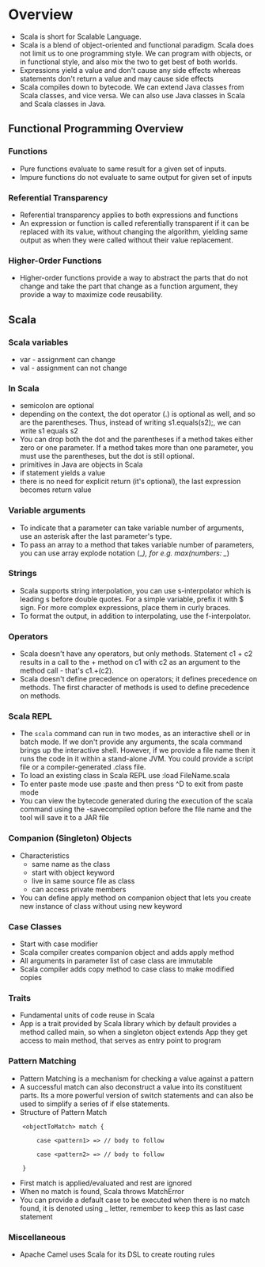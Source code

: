 # Overview
* Scala is short for Scalable Language.
* Scala is a blend of object-oriented and functional paradigm. Scala does not limit us to one programming style. We can program with objects, or in functional style, and also mix the two to get best of both worlds.
* Expressions yield a value and don't cause any side effects whereas statements don't return a value and may cause side effects 
* Scala compiles down to bytecode. We can extend Java classes from Scala classes, and vice versa. We can also use Java classes in Scala and Scala classes in Java.

## Functional Programming Overview

### Functions
* Pure functions evaluate to same result for a given set of inputs. 
* Impure functions do not evaluate to same output for given set of inputs 

  
### Referential Transparency
* Referential transparency applies to both expressions and functions 
* An expression or function is called referentially transparent if it can be replaced with its value, without changing the algorithm, yielding same output as when they were called without their value replacement. 

  
### Higher-Order Functions
* Higher-order functions provide a way to abstract the parts that do not change and take the part that change as a function argument, they provide a way to maximize code reusability. 


## Scala 

### Scala variables 
* var - assignment can change 
* val - assignment can not change 


### In Scala
* semicolon are optional
* depending on the context, the dot operator (.) is optional as well, and so are the parentheses. Thus, instead of writing s1.equals(s2);, we can write s1 equals s2
* You can drop both the dot and the parentheses if a method takes either zero or one parameter. If a method takes more than one parameter, you must use the parentheses, but the dot is still optional.
* primitives in Java are objects in Scala
* if statement yields a value 
* there is no need for explicit return (it's optional), the last expression becomes return value 


### Variable arguments
* To indicate that a parameter can take variable number of arguments, use an asterisk after the last parameter's type.
* To pass an array to a method that takes variable number of parameters, you can use array explode notation (_*), for e.g. max(numbers: _*)


### Strings
* Scala supports string interpolation, you can use s-interpolator which is leading s before double quotes. For a simple variable, prefix it with $ sign. For more complex expressions, place them in curly braces.
* To format the output, in addition to interpolating, use the f-interpolator.


### Operators
* Scala doesn't have any operators, but only methods. Statement c1 + c2 results in a call to the + method on c1 with c2 as an argument to the method call - that's c1.+(c2).
* Scala doesn't define precedence on operators; it defines precedence on methods. The first character of methods is used to define precedence on methods.


### Scala REPL
* The ```scala``` command can run in two modes, as an interactive shell or in batch mode. If we don't provide any arguments, the scala command brings up the interactive shell. However, if we provide a file name then it runs the code in it within a stand-alone JVM. You could provide a script file or a compiler-generated .class file.
* To load an existing class in Scala REPL use :load FileName.scala  
* To enter paste mode use :paste and then press ^D to exit from paste mode 
* You can view the bytecode generated during the execution of the scala command using the -savecompiled option before the file name and the tool will save it to a JAR file



### Companion (Singleton) Objects 
* Characteristics
  * same name as the class 
  * start with object keyword 
  * live in same source file as class 
  * can access private members 
* You can define apply method on companion object that lets you create new instance of class without using new keyword 
  

### Case Classes  
* Start with case modifier 
* Scala compiler creates companion object and adds apply method 
* All arguments in parameter list of case class are immutable  
* Scala compiler adds copy method to case class to make modified copies 


### Traits  
* Fundamental units of code reuse in Scala 
* App is a trait provided by Scala library which by default provides a method called main, so when a singleton object extends App they get access to main method, that serves as entry point to program 


### Pattern Matching  
* Pattern Matching is a mechanism for checking a value against a pattern
* A successful match can also deconstruct a value into its constituent parts. Its a more powerful version of switch statements and can also be used to simplify a series of if else statements. 
* Structure of Pattern Match 
```
    <objectToMatch> match { 

        case <pattern1> => // body to follow 

        case <pattern2> => // body to follow 

    } 
```
* First match is applied/evaluated and rest are ignored 
* When no match is found, Scala throws MatchError 
* You can provide a default case to be executed when there is no match found, it is denoted using _ letter, remember to keep this as last case statement 


### Miscellaneous
* Apache Camel uses Scala for its DSL to create routing rules
